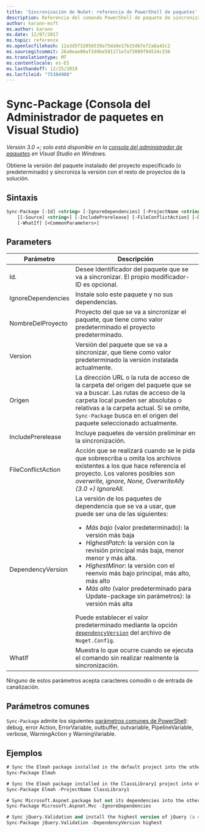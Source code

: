 ```yaml
---
title: 'Sincronización de NuGet: referencia de PowerShell de paquetes'
description: Referencia del comando PowerShell de paquete de sincronización en la consola del administrador de paquetes NuGet en Visual Studio.
author: karann-msft
ms.author: karann
ms.date: 12/07/2017
ms.topic: reference
ms.openlocfilehash: 12a3d5f32056539a75da9e17b15d67e72a8a42c2
ms.sourcegitcommit: 26a8eae00af2d4be581171e7a73009f94534c336
ms.translationtype: MT
ms.contentlocale: es-ES
ms.lasthandoff: 12/25/2019
ms.locfileid: "75384908"
---
```

# <a name="sync-package-package-manager-console-in-visual-studio"></a>Sync-Package (Consola del Administrador de paquetes en Visual Studio)

*Versión 3.0 +; solo está disponible en la [consola del administrador de paquetes](../../consume-packages/install-use-packages-powershell.md) en Visual Studio en Windows.*

Obtiene la versión del paquete instalado del proyecto especificado (o predeterminado) y sincroniza la versión con el resto de proyectos de la solución.

## <a name="syntax"></a>Sintaxis

```ps
Sync-Package [-Id] <string> [-IgnoreDependencies] [-ProjectName <string>] [[-Version] <string>]
    [[-Source] <string>] [-IncludePrerelease] [-FileConflictAction] [-DependencyVersion]
    [-WhatIf] [<CommonParameters>]
```

## <a name="parameters"></a>Parameters

| Parámetro | Descripción |
| --- | --- |
| Id. | Desee Identificador del paquete que se va a sincronizar. El propio modificador-ID es opcional. |
| IgnoreDependencies | Instale solo este paquete y no sus dependencias. |
| NombreDelProyecto | Proyecto del que se va a sincronizar el paquete, que tiene como valor predeterminado el proyecto predeterminado. |
| Version | Versión del paquete que se va a sincronizar, que tiene como valor predeterminado la versión instalada actualmente. |
| Origen | La dirección URL o la ruta de acceso de la carpeta del origen del paquete que se va a buscar. Las rutas de acceso de la carpeta local pueden ser absolutas o relativas a la carpeta actual. Si se omite, `Sync-Package` busca en el origen del paquete seleccionado actualmente. |
| IncludePrerelease | Incluye paquetes de versión preliminar en la sincronización. |
| FileConflictAction | Acción que se realizará cuando se le pida que sobrescriba u omita los archivos existentes a los que hace referencia el proyecto. Los valores posibles son *overwrite, ignore, None, OverwriteAll*y *(3.0 +)* *IgnoreAll*. |
| DependencyVersion | La versión de los paquetes de dependencia que se va a usar, que puede ser una de las siguientes:<br/><ul><li>*Más bajo* (valor predeterminado): la versión más baja</li><li>*HighestPatch*: la versión con la revisión principal más baja, menor menor y más alta.</li><li>*HighestMinor*: la versión con el reenvío más bajo principal, más alto, más alto</li><li>*Más alto* (valor predeterminado para Update-package sin parámetros): la versión más alta</li></ul>Puede establecer el valor predeterminado mediante la opción [`dependencyVersion`](../nuget-config-file.md#config-section) del archivo de `Nuget.Config`. |
| WhatIf | Muestra lo que ocurre cuando se ejecuta el comando sin realizar realmente la sincronización. |

Ninguno de estos parámetros acepta caracteres comodín o de entrada de canalización.

## <a name="common-parameters"></a>Parámetros comunes

`Sync-Package` admite los siguientes [parámetros comunes de PowerShell](https://go.microsoft.com/fwlink/?LinkID=113216): debug, error Action, ErrorVariable, outbuffer, outvariable, PipelineVariable, verbose, WarningAction y WarningVariable.

## <a name="examples"></a>Ejemplos

```ps
# Sync the Elmah package installed in the default project into the other projects in the solution
Sync-Package Elmah

# Sync the Elmah package installed in the ClassLibrary1 project into other projects in the solution
Sync-Package Elmah -ProjectName ClassLibrary1

# Sync Microsoft.Aspnet.package but not its dependencies into the other projects in the solution
Sync-Package Microsoft.Aspnet.Mvc -IgnoreDependencies

# Sync jQuery.Validation and install the highest version of jQuery (a dependency) from the package source    
Sync-Package jQuery.Validation -DependencyVersion highest
```
